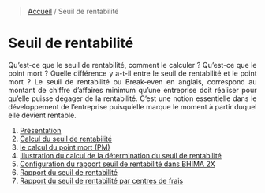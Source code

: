 > [Accueil](../index.md) / Seuil de rentabilité 

# Seuil de rentabilité

<div style='text-align: justify;'>
Qu’est-ce que le seuil de rentabilité, comment le calculer ? Qu’est-ce que le point mort ? Quelle différence y a-t-il entre le seuil de rentabilité et le point mort ?
Le seuil de rentabilité ou Break-even en anglais, correspond au montant de chiffre d’affaires minimum qu’une entreprise doit réaliser pour qu’elle puisse dégager de la rentabilité. C’est une notion essentielle dans le développement de l’entreprise puisqu’elle marque le moment à partir duquel elle devient rentable.</div>


1. [Présentation](./presentation)
2. [Calcul du seuil de rentabilité](./calcul_seuil)
3. [le calcul du point mort (PM)](./point_mort)
4. [Illustration du calcul de la détermination du seuil de rentabilité](./illustration_sr)
5. [Configuration du rapport seuil de rentabilité dans BHIMA 2X](./config_bhima)
6. [Rapport du seuil de rentabilité](./rapport_seuil)
7. [Rapport du seuil de rentabilité par centres de frais](./rapport_seuil_fee_center)
